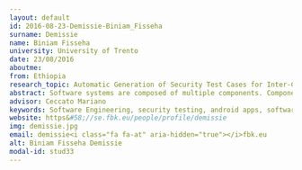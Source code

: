 ```yaml
---
layout: default 
id: 2016-08-23-Demissie-Biniam_Fisseha
surname: Demissie
name: Biniam Fisseha
university: University of Trento
date: 23/08/2016
aboutme: 
from: Ethiopia
research_topic: Automatic Generation of Security Test Cases for Inter-Component Communication Vulnerabilities
abstract: Software systems are composed of multiple components. Components hold special privileges to perform different tasks. Controlled access to system resources is achieved through permission based security model. In order to gain privileges, a malicious component usually has to abuse a privileged component. This phenomenon is commonly known as the confused deputy attack. Confused deputy attack occurs when a privileged component performs an activity that needs special permission on behalf of other component that does not have the required permission. Static analysis is often used to detect existence of this vulnerability. However, reports of static analysis are vulnerability points rather than conditions that cause the vulnerability. Therefore, a developer that wishes to fix this vulnerability has to manually analyze the code in order to understand the conditions that cause the vulnerability. Similar to other permission based systems, the Android system also suffers from the confused deputy attack called permission redelegation. In our work, we investigate different approaches on how to automatically generate test cases that reveal permission redelegation vulnerabilities in Android apps. Test cases help developers easily trace, identify and fix the vulnerabilities. The test cases are also used to verify if the applied fix has resolved the vulnerability or not.
advisor: Ceccato Mariano
keywords: Software Engineering, security testing, android apps, software analysis, static analysis
website: https&#58;//se.fbk.eu/people/profile/demissie
img: demissie.jpg
email: demissie<i class="fa fa-at" aria-hidden="true"></i>fbk.eu
alt: Biniam Fisseha Demissie
modal-id: stud33
---
```


